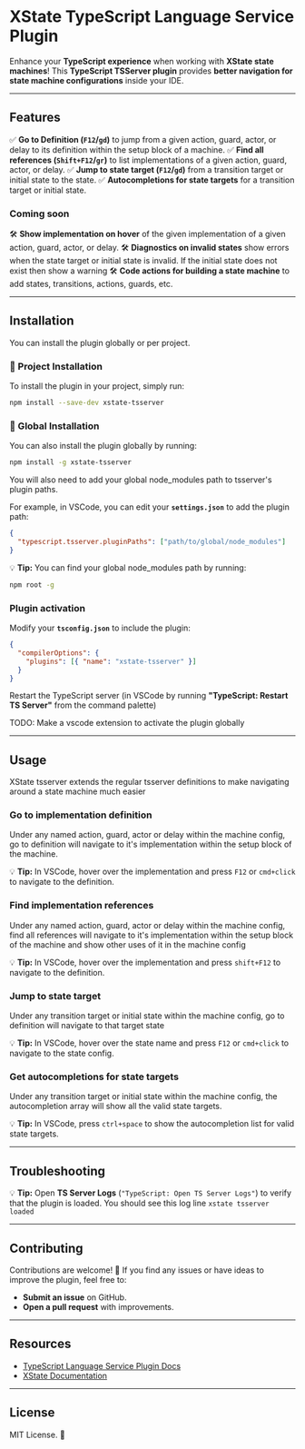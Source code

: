 # **XState TypeScript Language Service Plugin**

Enhance your **TypeScript experience** when working with **XState state machines**!
This **TypeScript TSServer plugin** provides **better navigation for state machine configurations** inside your IDE.

---

## **Features**

✅ **Go to Definition (`F12`/`gd`)** to jump from a given action, guard, actor, or delay to its definition within the setup block of a machine.
✅ **Find all references (`Shift+F12`/`gr`)** to list implementations of a given action, guard, actor, or delay.
✅ **Jump to state target (`F12`/`gd`)** from a transition target or initial state to the state.
✅ **Autocompletions for state targets** for a transition target or initial state.

### Coming soon

🛠️ **Show implementation on hover** of the given implementation of a given action, guard, actor, or delay.
🛠️ **Diagnostics on invalid states** show errors when the state target or
initial state is invalid. If the initial state does not exist then show a
warning
🛠️ **Code actions for building a state machine** to add states, transitions,
actions, guards, etc.

---

## **Installation**

You can install the plugin globally or per project.

### **📌 Project Installation**

To install the plugin in your project, simply run:

```sh
npm install --save-dev xstate-tsserver
```

### **📌 Global Installation**

You can also install the plugin globally by running:

```sh
npm install -g xstate-tsserver
```

You will also need to add your global node_modules path to tsserver's plugin paths.

For example, in VSCode, you can edit your **`settings.json`** to add the plugin path:

```json
{
  "typescript.tsserver.pluginPaths": ["path/to/global/node_modules"]
}
```

💡 **Tip:** You can find your global node_modules path by running:

```sh
npm root -g
```

### Plugin activation

Modify your **`tsconfig.json`** to include the plugin:

```json
{
  "compilerOptions": {
    "plugins": [{ "name": "xstate-tsserver" }]
  }
}
```

Restart the TypeScript server (in VSCode by running **"TypeScript: Restart TS Server"** from the command palette)

TODO: Make a vscode extension to activate the plugin globally

---

## **Usage**

XState tsserver extends the regular tsserver definitions to make navigating
around a state machine much easier

### Go to implementation definition

Under any named action, guard, actor or delay within the machine config, go to definition will navigate to it's implementation within the setup block of the machine.

💡 **Tip:** In VSCode, hover over the implementation and press `F12` or `cmd+click` to navigate to the definition.

### Find implementation references

Under any named action, guard, actor or delay within the machine config, find all references will navigate to it's implementation within the setup block of the machine and show other uses of it in the machine config

💡 **Tip:** In VSCode, hover over the implementation and press `shift+F12` to navigate to the definition.

### Jump to state target

Under any transition target or initial state within the machine config, go to definition will navigate
to that target state

💡 **Tip:** In VSCode, hover over the state name and press `F12` or `cmd+click` to navigate to the state config.

### Get autocompletions for state targets

Under any transition target or initial state within the machine config, the
autocompletion array will show all the valid state targets.

💡 **Tip:** In VSCode, press `ctrl+space` to show the autocompletion list for valid state targets.

---

## Troubleshooting

💡 **Tip:** Open **TS Server Logs** (`"TypeScript: Open TS Server Logs"`) to verify that the plugin is loaded.
You should see this log line `xstate tsserver loaded`

---

## **Contributing**

Contributions are welcome! 🚀 If you find any issues or have ideas to improve the plugin, feel free to:

- **Submit an issue** on GitHub.
- **Open a pull request** with improvements.

---

## **Resources**

- [TypeScript Language Service Plugin Docs](https://github.com/microsoft/TypeScript/wiki/Writing-a-Language-Service-Plugin#overview-writing-a-simple-plugin)
- [XState Documentation](https://stately.ai/docs)

---

## **License**

MIT License. 📝
